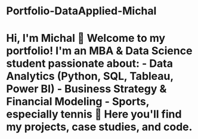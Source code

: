 # Portfolio-DataApplied-Michal
# Hi, I'm Michal 👋  Welcome to my portfolio!   I'm an MBA &amp; Data Science student passionate about: - Data Analytics (Python, SQL, Tableau, Power BI) - Business Strategy &amp; Financial Modeling - Sports, especially tennis 🎾  Here you'll find my projects, case studies, and code.
